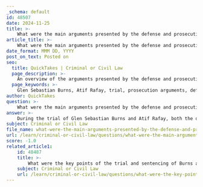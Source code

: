 ```yaml
---
_schema: default
id: 48507
date: 2024-11-25
title: >-
    What were the main arguments presented by the defense and prosecution during the trial?
article_title: >-
    What were the main arguments presented by the defense and prosecution during the trial?
date_format: MMM DD, YYYY
post_on_text: Posted on
seo:
  title: QuickTakes | Criminal or Civil Law
  page_description: >-
    An overview of the arguments presented by the defense and prosecution during the trial of Glen Sebastian Burns and Atif Rafay, focusing on key points such as evidence manipulation, jailhouse confessions, and constitutional issues related to extradition.
  page_keywords: >-
    Glen Sebastian Burns, Atif Rafay, trial, prosecution arguments, defense arguments, evidence manipulation, jailhouse confessions, constitutional deficiencies, extradition concerns, death penalty, forensic evidence, witness testimonies, character evidence, Canadian Charter of Rights and Freedoms, criminal law
author: QuickTakes
question: >-
    What were the main arguments presented by the defense and prosecution during the trial?
answer: >-
    During the trial of Glen Sebastian Burns and Atif Rafay, both the defense and prosecution presented significant arguments that shaped the proceedings.\n\n### Prosecution's Arguments:\n1. **Evidence Manipulation**: The prosecution argued that Burns and Rafay were involved in the brutal murder of Rafay's family, presenting evidence that suggested a premeditated act. They aimed to establish a narrative that linked the defendants to the crime through various forms of evidence, including forensic details and witness testimonies.\n2. **Jailhouse Confessions**: The prosecution highlighted statements made by Burns while in custody, which they interpreted as confessions or admissions of guilt. They sought to use these statements to bolster their case against the defendants.\n3. **Characterization of the Defendants**: The prosecution attempted to portray Burns and Rafay as individuals who were capable of committing such heinous acts, emphasizing their backgrounds and any relevant past behaviors that could suggest a propensity for violence.\n\n### Defense's Arguments:\n1. **Constitutional Deficiencies**: The defense contended that their trial counsel provided constitutionally deficient assistance, particularly in agreeing to inform prospective jurors that the case did not involve the death penalty. This was a critical point as it could have influenced the jurors' perceptions and decisions.\n2. **Manipulation of Evidence**: Burns himself claimed that the evidence presented against him was manipulated and misconstrued. He argued that the prosecution's case was built on unreliable evidence and that the investigation was flawed.\n3. **Extradition Concerns**: The defense raised issues regarding the extradition process, arguing that it infringed on their rights under the Canadian Charter of Rights and Freedoms, particularly concerning the potential for facing the death penalty in the United States. They emphasized that extradition without assurances against the death penalty was a violation of their rights.\n\nOverall, the trial was marked by a complex interplay of legal arguments, with the defense focusing on constitutional rights and the integrity of the evidence, while the prosecution aimed to establish a clear connection between the defendants and the crime. The case also sparked broader discussions about the implications of the death penalty and extradition laws between Canada and the United States.
subject: Criminal or Civil Law
file_name: what-were-the-main-arguments-presented-by-the-defense-and-prosecution-during-the-trial.md
url: /learn/criminal-or-civil-law/questions/what-were-the-main-arguments-presented-by-the-defense-and-prosecution-during-the-trial
score: -1.0
related_article1:
    id: 48487
    title: >-
        What were the key points of the trial and sentencing of Burns and Rafay?
    subject: Criminal or Civil Law
    url: /learn/criminal-or-civil-law/questions/what-were-the-key-points-of-the-trial-and-sentencing-of-burns-and-rafay
---
```


&nbsp;